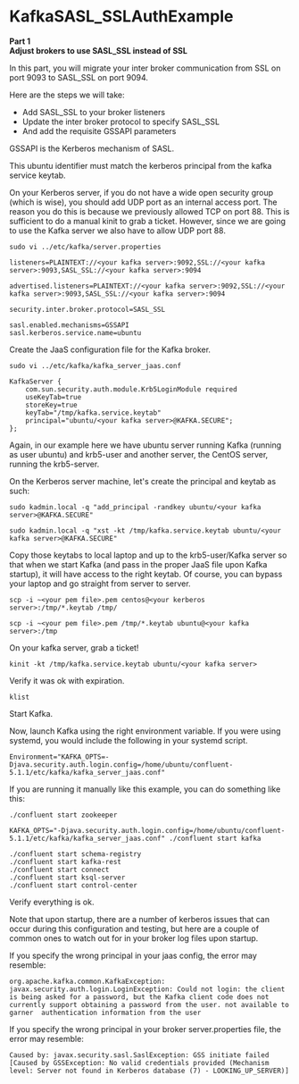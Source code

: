 # KafkaSASL_SSLAuthExample

**Part 1<br/>
Adjust brokers to use SASL_SSL instead of SSL**

In this part, you will migrate your inter broker communication from SSL on port 9093 to SASL_SSL on port 9094.

Here are the steps we will take:
- Add SASL_SSL to your broker listeners
- Update the inter broker protocol to specify SASL_SSL
- And add the requisite GSSAPI parameters

GSSAPI is the Kerberos mechanism of SASL.

This ubuntu identifier must match the kerberos principal from the kafka service keytab.

On your Kerberos server, if you do not have a wide open security group (which is wise), you should add UDP port as an internal access port. The reason you do this is because we previously allowed TCP on port 88. This is sufficient to do a manual kinit to grab a ticket. However, since we are going to use the Kafka server we also have to allow UDP port 88.

```
sudo vi ../etc/kafka/server.properties

listeners=PLAINTEXT://<your kafka server>:9092,SSL://<your kafka server>:9093,SASL_SSL://<your kafka server>:9094

advertised.listeners=PLAINTEXT://<your kafka server>:9092,SSL://<your kafka server>:9093,SASL_SSL://<your kafka server>:9094

security.inter.broker.protocol=SASL_SSL

sasl.enabled.mechanisms=GSSAPI
sasl.kerberos.service.name=ubuntu
```

Create the JaaS configuration file for the Kafka broker.

```
sudo vi ../etc/kafka/kafka_server_jaas.conf

KafkaServer {
    com.sun.security.auth.module.Krb5LoginModule required
    useKeyTab=true
    storeKey=true
    keyTab="/tmp/kafka.service.keytab"
    principal="ubuntu/<your kafka server>@KAFKA.SECURE";
};
```

Again, in our  example here we have ubuntu server running Kafka (running as user ubuntu) and krb5-user and another server, the CentOS server, running the krb5-server.

On the Kerberos server machine, let's create the principal and keytab as such:

```
sudo kadmin.local -q "add_principal -randkey ubuntu/<your kafka server>@KAFKA.SECURE"

sudo kadmin.local -q "xst -kt /tmp/kafka.service.keytab ubuntu/<your kafka server>@KAFKA.SECURE"
```

Copy those keytabs to local laptop and up to the krb5-user/Kafka server so that when we start Kafka (and pass in the proper JaaS file upon Kafka startup), it will have access to the right keytab. Of course, you can bypass your laptop and go straight from server to server.

```
scp -i ~<your pem file>.pem centos@<your kerberos server>:/tmp/*.keytab /tmp/

scp -i ~<your pem file>.pem /tmp/*.keytab ubuntu@<your kafka server>:/tmp
```

On your kafka server, grab a ticket!

```
kinit -kt /tmp/kafka.service.keytab ubuntu/<your kafka server>
```

Verify it was ok with expiration.

```
klist
```

Start Kafka.

Now, launch Kafka using the right environment variable. If you were using systemd, you would include the following in your systemd script.
```
Environment="KAFKA_OPTS=-Djava.security.auth.login.config=/home/ubuntu/confluent-5.1.1/etc/kafka/kafka_server_jaas.conf"
```

If you are running it manually like this example, you can do something like this:

```
./confluent start zookeeper

KAFKA_OPTS="-Djava.security.auth.login.config=/home/ubuntu/confluent-5.1.1/etc/kafka/kafka_server_jaas.conf" ./confluent start kafka

./confluent start schema-registry
./confluent start kafka-rest
./confluent start connect
./confluent start ksql-server
./confluent start control-center
```

Verify everything is ok.

Note that upon startup, there are a number of kerberos issues that can occur during this configuration and testing, but here are a couple of common ones to watch out for in your broker log files upon startup.

If you specify the wrong principal in your jaas config, the error may resemble:

```
org.apache.kafka.common.KafkaException: javax.security.auth.login.LoginException: Could not login: the client is being asked for a password, but the Kafka client code does not currently support obtaining a password from the user. not available to garner  authentication information from the user
```

If you specify the wrong principal in your broker server.properties file, the error may resemble:

```
Caused by: javax.security.sasl.SaslException: GSS initiate failed [Caused by GSSException: No valid credentials provided (Mechanism level: Server not found in Kerberos database (7) - LOOKING_UP_SERVER)]
```
